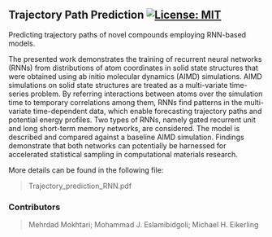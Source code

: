 ## Trajectory Path Prediction [![License: MIT](https://img.shields.io/badge/License-MIT-yellow.svg)](https://opensource.org/licenses/MIT)

Predicting trajectory paths of novel compounds employing RNN-based models.

The presented work demonstrates the training of recurrent neural networks (RNNs) from distributions of atom coordinates in solid state structures that were obtained using ab initio molecular dynamics (AIMD) simulations. AIMD simulations on solid state structures are treated as a multi-variate time-series problem. By referring interactions between atoms over the simulation time to temporary correlations among them, RNNs find patterns in the multi-variate time-dependent data, which enable forecasting trajectory paths and potential energy profiles. Two types of RNNs, namely gated recurrent unit and long short-term memory networks, are considered. The model is described and compared against a baseline AIMD simulation. Findings demonstrate that both networks can potentially be harnessed for accelerated statistical sampling in computational materials research.

More details can be found in the following file:
> Trajectory_prediction_RNN.pdf

### Contributors
> Mehrdad Mokhtari;
> ‪Mohammad J. Eslamibidgoli‬;
> Michael H. Eikerling
